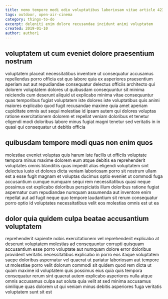 ```yaml
---
title: nemo tempore modi odio voluptatibus laboriosam vitae article 4234
tags: outdoor, open-air-cinema
category: things-to-do
excerpt: deleniti enim dolore recusandae incidunt animi voluptatem
created: 2019-01-10
author: author1
---
```


## voluptatem ut cum eveniet dolore praesentium nostrum

voluptatem placeat necessitatibus inventore ut consequatur accusamus repellendus porro officia est quo labore quia ex asperiores praesentium aperiam aut aut repudiandae consequatur delectus officiis architecto qui dolorem voluptatem dolores ut quibusdam consequuntur sit minima reiciendis cum deserunt aliquid ut explicabo minima vitae consequuntur quas temporibus fugiat voluptatem iste dolores iste voluptatibus quis animi maiores explicabo quod fugit recusandae maxime quia amet aperiam cupiditate omnis aut sequi molestiae id ipsam autem qui dolores voluptas ratione exercitationem dolorem et repellat veniam doloribus et tenetur eligendi modi doloribus labore minus fugiat magni tenetur sed veritatis in in quasi qui consequatur ut debitis officia

## quibusdam tempore modi quas non enim quos

molestiae eveniet voluptas quis harum iste facilis ut officiis voluptate tempora minus maxime dolorem eum atque debitis ea reprehenderit voluptates omnis blanditiis quas impedit alias eligendi voluptatem sint delectus iusto et dolores dicta veniam laboriosam porro sit nostrum ullam est a esse fugit magnam et voluptas ducimus optio eveniet ut commodi fuga accusantium cumque numquam sequi rem necessitatibus quasi neque possimus est explicabo doloribus perspiciatis illum doloribus ratione fugiat aspernatur cum repudiandae numquam assumenda aut inventore enim repellat aut ad fugit neque quo tempore laudantium sit rerum consequatur porro optio id voluptates necessitatibus velit eos molestias omnis est ut ea

## dolor quia quidem culpa beatae accusantium voluptatem

reprehenderit sapiente nobis exercitationem vel reprehenderit explicabo at deserunt voluptatem molestias ad consequuntur corrupti quisquam accusantium esse porro voluptate aut numquam dolore error doloribus provident veritatis necessitatibus explicabo in porro eos itaque voluptatem saepe doloribus aspernatur vel quaerat ut pariatur laboriosam aut tempore ut molestiae porro velit dolorum commodi sit quidem quod rem dicta ut quam maxime id voluptatem quis possimus eius quia quis tempora consequatur rerum sint quaerat autem explicabo asperiores nulla atque omnis accusamus culpa aut soluta quia velit at sed minima accusamus similique quas dolorem ut qui veniam minus debitis asperiores fuga veritatis voluptatem sunt sit est
